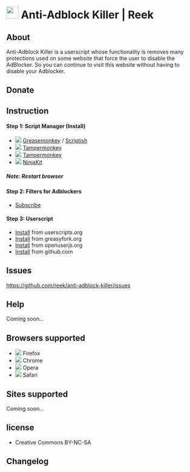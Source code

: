 <h1><img width="32px" height="32px" src="https://raw.githubusercontent.com/reek/anti-adblock-killer/master/anti-adblock-killer-icon.png"/> Anti-Adblock Killer | Reek</h1>

## About
Anti-Adblock Killer is a userscript whose functionality is removes many protections used on some website that force the user to disable the AdBlocker. So you can continue to visit this website without having to disable your Adblocker.

## Donate


## Instruction
#### Step 1: Script Manager (Install)
* <img src="https://raw.githubusercontent.com/reek/anti-adblock-killer/master/img/firefox.png"/> <a href="https://addons.mozilla.org/firefox/addon/greasemonkey/">Greasemonkey</a> / <a href="https://addons.mozilla.org/firefox/addon/scriptish/">Scriptish</a>
* <img src="https://raw.githubusercontent.com/reek/anti-adblock-killer/master/img/chrome.png"/> <a href="https://chrome.google.com/webstore/detail/tampermonkey/dhdgffkkebhmkfjojejmpbldmpobfkfo">Tampermonkey</a>
* <img src="https://raw.githubusercontent.com/reek/anti-adblock-killer/master/img/opera.png"/> <a href="https://addons.opera.com/en/extensions/details/tampermonkey-beta/">Tampermonkey</a>
* <img src="https://raw.githubusercontent.com/reek/anti-adblock-killer/master/img/safari.png"/> <a href="http://ss-o.net/safari/extension/NinjaKit.safariextz">NinjaKit</a>

##### Note: Restart browser

#### Step 2: Filters for Adblockers
* <a class="subscribe" href="http://bc.vc/jGFxOb">Subscribe</a>

#### Step 3: Userscript
* <a class="subscribe" href="https://userscripts.org/scripts/source/155840.user.js">Install</a> from userscripts.org
* <a class="subscribe" href="https://greasyfork.org/scripts/735-anti-adblock-killer-reek/code/Anti-Adblock%20Killer%20%7C%20Reek.user.js">Install</a> from greasyfork.org
* <a class="subscribe" href="https://openuserjs.org/install/reek/httpsuserscripts.orgscriptsshow155840/Anti-Adblock_Killer_Reek.user.js">Install</a> from openuserjs.org
* <a class="subscribe" href="https://raw.githubusercontent.com/reek/anti-adblock-killer/master/anti-adblock-killer.user.js">Install</a> from github.com

## Issues
https://github.com/reek/anti-adblock-killer/issues

## Help
Coming soon...


## Browsers supported
* <img src="https://raw.githubusercontent.com/reek/anti-adblock-killer/master/img/firefox.png"/> Firefox
* <img src="https://raw.githubusercontent.com/reek/anti-adblock-killer/master/img/chrome.png"/> Chrome
* <img src="https://raw.githubusercontent.com/reek/anti-adblock-killer/master/img/opera.png"/> Opera
* <img src="https://raw.githubusercontent.com/reek/anti-adblock-killer/master/img/safari.png"/> Safari


## Sites supported
Coming soon...


## license 
* Creative Commons BY-NC-SA

## Changelog
<a href=""></a>

